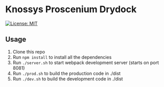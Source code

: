 # Knossys Proscenium Drydock

[![License: MIT](https://img.shields.io/badge/license-MIT-blue.svg)](./LICENSE.md)

## Usage

1. Clone this repo
2. Run `npm install` to install all the dependencies
3. Run `./server.sh` to start webpack development server (starts on port 8081)
2. Run `./prod.sh` to build the production code in ./dist
2. Run `./dev.sh` to build the development code in ./dist

